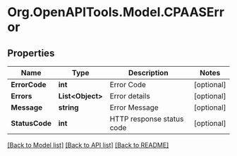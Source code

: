 # Org.OpenAPITools.Model.CPAASError

## Properties

Name | Type | Description | Notes
------------ | ------------- | ------------- | -------------
**ErrorCode** | **int** | Error Code | [optional] 
**Errors** | **List&lt;Object&gt;** | Error details | [optional] 
**Message** | **string** | Error Message | [optional] 
**StatusCode** | **int** | HTTP response status code | [optional] 

[[Back to Model list]](../README.md#documentation-for-models) [[Back to API list]](../README.md#documentation-for-api-endpoints) [[Back to README]](../README.md)


